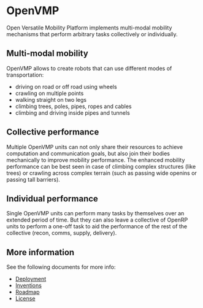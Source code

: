 # OpenVMP

Open Versatile Mobility Platform implements multi-modal mobility mechanisms that perform arbitrary tasks collectively or individually.

## Multi-modal mobility

OpenVMP allows to create robots that can use different modes of transportation:

- driving on road or off road using wheels
- crawling on multiple points
- walking straight on two legs
- climbing trees, poles, pipes, ropes and cables
- climbing and driving inside pipes and tunnels 

## Collective performance

Multiple OpenVMP units can not only share their resources to achieve computation and communication goals, but also join their bodies mechanically to improve mobility performance. The enhanced mobility performance can be best seen in case of climbing complex structures (like trees) or crawling across complex terrain (such as passing wide openins or passing tall barriers).

## Individual performance

Single OpenVMP units can perform many tasks by themselves over an extended period of time. But they can also leave a collective of OpenRP units to perform a one-off task to aid the performance of the rest of the collective (recon, comms, supply, delivery).

## More information

See the following documents for more info:

- [Deployment](docs/Deployment.md)
- [Inventions](docs/Inventions.md)
- [Roadmap](docs/Roadmap.md)
- [License](docs/License.md)

